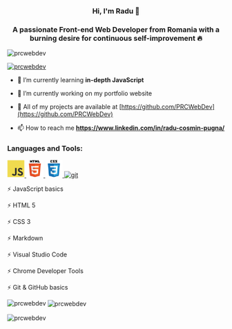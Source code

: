 <h3 align="center">Hi, I'm Radu 👋</h3>

<h3 align="center">A passionate Front-end Web Developer from Romania with a burning desire for continuous self-improvement 🔥</h3>

<p align="left"> <img src="https://komarev.com/ghpvc/?username=prcwebdev&label=Profile%20views&color=0e75b6&style=flat" alt="prcwebdev" /> </p>

<p align="left"> <a href="https://github.com/ryo-ma/github-profile-trophy"><img src="https://github-profile-trophy.vercel.app/?username=prcwebdev" alt="prcwebdev" /></a> </p>

- 🚀 I’m currently learning **in-depth JavaScript**

- 🚧 I’m currently working on my portfolio website

- 👀 All of my projects are available at [https://github.com/PRCWebDev](https://github.com/PRCWebDev)

- 📫 How to reach me **https://www.linkedin.com/in/radu-cosmin-pugna/**

<h3 align="left">Languages and Tools:</h3>
<p align="left"> 
<a href="https://developer.mozilla.org/en-US/docs/Web/JavaScript" target="_blank" rel="noreferrer"> <img src="https://raw.githubusercontent.com/devicons/devicon/master/icons/javascript/javascript-original.svg" alt="javascript" width="40" height="40"/> </a> 
<a href="https://www.w3.org/html/" target="_blank" rel="noreferrer"> <img src="https://raw.githubusercontent.com/devicons/devicon/master/icons/html5/html5-original-wordmark.svg" alt="html5" width="40" height="40"/> </a> 
<a href="https://www.w3schools.com/css/" target="_blank" rel="noreferrer"> <img src="https://raw.githubusercontent.com/devicons/devicon/master/icons/css3/css3-original-wordmark.svg" alt="css3" width="40" height="40"/> </a> 
<a href="https://git-scm.com/" target="_blank" rel="noreferrer"> <img src="https://www.vectorlogo.zone/logos/git-scm/git-scm-icon.svg" alt="git" width="40" height="40"/> </a> 
</p>
<p>⚡ JavaScript basics</p>
<p>⚡ HTML 5</p>
<p>⚡ CSS 3</p>
<p>⚡ Markdown</p>
<p>⚡ Visual Studio Code</p>
<p>⚡ Chrome Developer Tools</p>
<p>⚡ Git & GitHub basics</p>

<p><img align="left" src="https://github-readme-stats.vercel.app/api/top-langs?username=prcwebdev&show_icons=true&locale=en&layout=compact" alt="prcwebdev" /></p>

<p>&nbsp;<img align="center" src="https://github-readme-stats.vercel.app/api?username=prcwebdev&show_icons=true&locale=en" alt="prcwebdev" /></p>

<p><img align="center" src="https://github-readme-streak-stats.herokuapp.com/?user=prcwebdev&" alt="prcwebdev" /></p>
